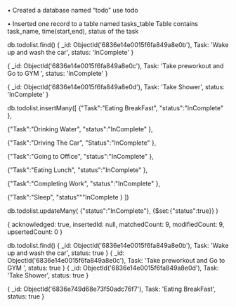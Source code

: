 • Created a database named “todo”
use todo

• Inserted one record to a table named tasks_table
Table contains task_name, time(start,end), status of the task

db.todolist.find()
{
  _id: ObjectId('6836e14e0015f6fa849a8e0b'),
  Task: 'Wake up and wash the car',
  status: 'InComplete'
}


{
  _id: ObjectId('6836e14e0015f6fa849a8e0c'),
  Task: 'Take preworkout and Go to GYM ',
  status: 'InComplete'
}


{
  _id: ObjectId('6836e14e0015f6fa849a8e0d'),
  Task: 'Take Shower',
  status: 'InComplete'
}


db.todolist.insertMany([
  {"Task":"Eating BreakFast",
"status":"InComplete"
},

  {"Task":"Drinking Water",
"status":"InComplete"
},

  {"Task":"Driving The Car",
"Status":"InComplete"
},

  {"Task":"Going to Office",
"status":"InComplete"
},

  {"Task":"Eating Lunch",
"status":"InComplete"
},

  {"Task":"Completing Work",
"status":"InComplete"
},

  {"Task":"Sleep",
"status"""InComplete
}
])

db.todolist.updateMany(
{"status":"InComplete"},
{$set:{"status":true}}
)

{
  acknowledged: true,
  insertedId: null,
  matchedCount: 9,
  modifiedCount: 9,
  upsertedCount: 0
}

db.todolist.find()
{
  _id: ObjectId('6836e14e0015f6fa849a8e0b'),
  Task: 'Wake up and wash the car',
  status: true
}
{
  _id: ObjectId('6836e14e0015f6fa849a8e0c'),
  Task: 'Take preworkout and Go to GYM ',
  status: true
}
{
  _id: ObjectId('6836e14e0015f6fa849a8e0d'),
  Task: 'Take Shower',
  status: true
}




{
  _id: ObjectId('6836e749d68e73f50adc76f7'),
  Task: 'Eating BreakFast',
  status: true
}
